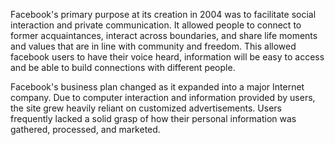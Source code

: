Facebook's primary purpose at its creation in 2004 was to facilitate social interaction and private communication.  It allowed people to connect to former acquaintances, interact across boundaries, and share life moments and values that are in line with community and freedom. This allowed facebook users to have their voice heard, information will be easy to access and be able to build connections with different people.

Facebook's business plan changed as it expanded into a major Internet company.  Due to computer interaction and information provided by users, the site grew heavily reliant on customized advertisements. Users frequently lacked a solid grasp of how their personal information was gathered, processed, and marketed.